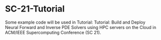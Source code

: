 # SC-21-Tutorial
Some example code will be used in Tutorial: Tutorial: Build and Deploy Neural Forward and Inverse PDE Solvers using HPC servers on the Cloud in ACM/IEEE Supercomputing Conference (SC 21).
